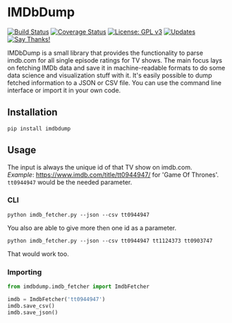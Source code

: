 # IMDbDump
[![Build Status](https://travis-ci.com/fuuman/imdbdump.svg?token=dNr9gvKCz2cmaPy1fg3m&branch=master)](https://travis-ci.com/fuuman/imdbdump)
[![Coverage Status](https://coveralls.io/repos/github/fuuman/imdbdump/badge.svg?branch=master)](https://coveralls.io/github/fuuman/imdbdump?branch=master)
[![License: GPL v3](https://img.shields.io/badge/License-GPLv3-blue.svg)](https://www.gnu.org/licenses/gpl-3.0)
[![Updates](https://pyup.io/repos/github/fuuman/imdbdump/shield.svg)](https://pyup.io/repos/github/fuuman/imdbdump/)
[![Say Thanks!](https://img.shields.io/badge/Say%20Thanks-!-1EAEDB.svg)](https://saythanks.io/to/fuuman)


IMDbDump is a small library that provides the functionality to parse imdb.com for all single episode ratings for TV shows. The main focus lays on fetching IMDb data and save it in machine-readable formats to do some data science and visualization stuff with it. It's easily possible to dump fetched information to a JSON or CSV file. You can use the command line interface or import it in your own code.

## Installation
```
pip install imdbdump
```

## Usage
The input is always the unique id of that TV show on imdb.com. </br>
_Example_: https://www.imdb.com/title/tt0944947/ for 'Game Of Thrones'. `tt0944947` would be the needed parameter.
### CLI
```
python imdb_fetcher.py --json --csv tt0944947
```
You also are able to give more then one id as a parameter. </br>
```
python imdb_fetcher.py --json --csv tt0944947 tt1124373 tt0903747
```
That would work too.

### Importing
```python
from imdbdump.imdb_fetcher import ImdbFetcher

imdb = ImdbFetcher('tt0944947')
imdb.save_csv()
imdb.save_json()
```
